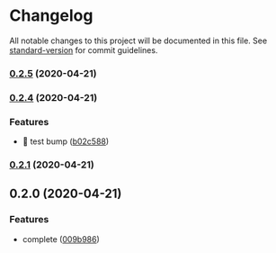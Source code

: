 # Changelog

All notable changes to this project will be documented in this file. See [standard-version](https://github.com/conventional-changelog/standard-version) for commit guidelines.

### [0.2.5](https://github.com/ZhihaoLau/eslint-config-yyl-vue/compare/v0.2.4...v0.2.5) (2020-04-21)

### [0.2.4](https://github.com/ZhihaoLau/eslint-config-yyl-vue/compare/v0.2.3...v0.2.4) (2020-04-21)


### Features

* 🎸 test bump ([b02c588](https://github.com/ZhihaoLau/eslint-config-yyl-vue/commit/b02c5888e0f888a29d0145f6f88a7a27f57d2094))

### [0.2.1](https://github.com/ZhihaoLau/eslint-config-yyl-vue/compare/v0.2.0...v0.2.1) (2020-04-21)

## 0.2.0 (2020-04-21)


### Features

* complete ([009b986](https://github.com/ZhihaoLau/eslint-config-yyl-vue/commit/009b9863a41e127c84cbff6d552a126212420c2a))
